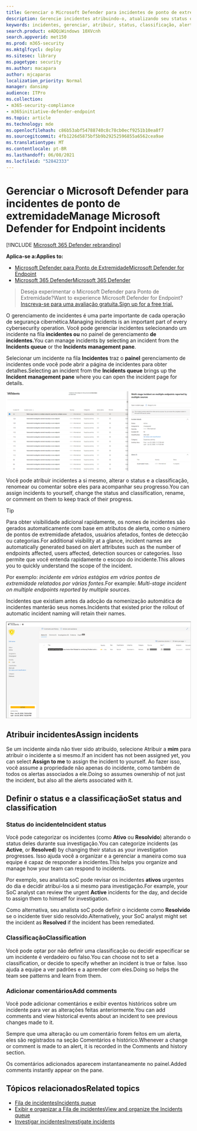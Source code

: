 ```yaml
---
title: Gerenciar o Microsoft Defender para incidentes de ponto de extremidade
description: Gerencie incidentes atribuindo-o, atualizando seu status ou definindo sua classificação.
keywords: incidentes, gerenciar, atribuir, status, classificação, alerta verdadeiro, alerta falso
search.product: eADQiWindows 10XVcnh
search.appverid: met150
ms.prod: m365-security
ms.mktglfcycl: deploy
ms.sitesec: library
ms.pagetype: security
ms.author: macapara
author: mjcaparas
localization_priority: Normal
manager: dansimp
audience: ITPro
ms.collection:
- m365-security-compliance
- m365initiative-defender-endpoint
ms.topic: article
ms.technology: mde
ms.openlocfilehash: c86b53abf54788740c8c78cb0ecf9251b10ea8f7
ms.sourcegitcommit: 4fb1226d5875bf5b9b29252596855a6562cea9ae
ms.translationtype: MT
ms.contentlocale: pt-BR
ms.lasthandoff: 06/08/2021
ms.locfileid: "52842333"
---
```

# <a name="manage-microsoft-defender-for-endpoint-incidents"></a><span data-ttu-id="f9b0f-104">Gerenciar o Microsoft Defender para incidentes de ponto de extremidade</span><span class="sxs-lookup"><span data-stu-id="f9b0f-104">Manage Microsoft Defender for Endpoint incidents</span></span>

[!INCLUDE [Microsoft 365 Defender rebranding](../../includes/microsoft-defender.md)]


<span data-ttu-id="f9b0f-105">**Aplica-se a:**</span><span class="sxs-lookup"><span data-stu-id="f9b0f-105">**Applies to:**</span></span>
- [<span data-ttu-id="f9b0f-106">Microsoft Defender para Ponto de Extremidade</span><span class="sxs-lookup"><span data-stu-id="f9b0f-106">Microsoft Defender for Endpoint</span></span>](https://go.microsoft.com/fwlink/p/?linkid=2154037)
- [<span data-ttu-id="f9b0f-107">Microsoft 365 Defender</span><span class="sxs-lookup"><span data-stu-id="f9b0f-107">Microsoft 365 Defender</span></span>](https://go.microsoft.com/fwlink/?linkid=2118804)

> <span data-ttu-id="f9b0f-108">Deseja experimentar o Microsoft Defender para Ponto de Extremidade?</span><span class="sxs-lookup"><span data-stu-id="f9b0f-108">Want to experience Microsoft Defender for Endpoint?</span></span> [<span data-ttu-id="f9b0f-109">Inscreva-se para uma avaliação gratuita.</span><span class="sxs-lookup"><span data-stu-id="f9b0f-109">Sign up for a free trial.</span></span>](https://www.microsoft.com/microsoft-365/windows/microsoft-defender-atp?ocid=docs-wdatp-exposedapis-abovefoldlink)

<span data-ttu-id="f9b0f-110">O gerenciamento de incidentes é uma parte importante de cada operação de segurança cibernética.</span><span class="sxs-lookup"><span data-stu-id="f9b0f-110">Managing incidents is an important part of every cybersecurity operation.</span></span> <span data-ttu-id="f9b0f-111">Você pode gerenciar incidentes selecionando um incidente na fila **incidentes ou** no painel de gerenciamento **de incidentes.**</span><span class="sxs-lookup"><span data-stu-id="f9b0f-111">You can manage incidents by selecting an incident from the **Incidents queue** or the **Incidents management pane**.</span></span> 


<span data-ttu-id="f9b0f-112">Selecionar um incidente na fila **Incidentes** traz o **painel** gerenciamento de incidentes onde você pode abrir a página de incidentes para obter detalhes.</span><span class="sxs-lookup"><span data-stu-id="f9b0f-112">Selecting an incident from the **Incidents queue** brings up the **Incident management pane** where you can open the incident page for details.</span></span>


![Imagem do painel de gerenciamento de incidentes](images/atp-incidents-mgt-pane-updated.png)

<span data-ttu-id="f9b0f-114">Você pode atribuir incidentes a si mesmo, alterar o status e a classificação, renomear ou comentar sobre eles para acompanhar seu progresso.</span><span class="sxs-lookup"><span data-stu-id="f9b0f-114">You can assign incidents to yourself, change the status and classification, rename, or comment on them to keep track of their progress.</span></span>

> [!TIP]
> <span data-ttu-id="f9b0f-115">Para obter visibilidade adicional rapidamente, os nomes de incidentes são gerados automaticamente com base em atributos de alerta, como o número de pontos de extremidade afetados, usuários afetados, fontes de detecção ou categorias.</span><span class="sxs-lookup"><span data-stu-id="f9b0f-115">For additional visibility at a glance, incident names are automatically generated based on alert attributes such as the number of endpoints affected, users affected, detection sources or categories.</span></span> <span data-ttu-id="f9b0f-116">Isso permite que você entenda rapidamente o escopo do incidente.</span><span class="sxs-lookup"><span data-stu-id="f9b0f-116">This allows you to quickly understand the scope of the incident.</span></span>
>
> <span data-ttu-id="f9b0f-117">Por exemplo: *incidente em vários estágios em vários pontos de extremidade relatados por várias fontes.*</span><span class="sxs-lookup"><span data-stu-id="f9b0f-117">For example: *Multi-stage incident on multiple endpoints reported by multiple sources.*</span></span>
>
> <span data-ttu-id="f9b0f-118">Incidentes que existiam antes da adoção da nomenização automática de incidentes manterão seus nomes.</span><span class="sxs-lookup"><span data-stu-id="f9b0f-118">Incidents that existed prior the rollout of automatic incident naming will retain their names.</span></span>
>


![Imagem da página de detalhes do incidente](images/atp-incident-details-updated.png)

## <a name="assign-incidents"></a><span data-ttu-id="f9b0f-120">Atribuir incidentes</span><span class="sxs-lookup"><span data-stu-id="f9b0f-120">Assign incidents</span></span>
<span data-ttu-id="f9b0f-121">Se um incidente ainda não tiver sido atribuído, selecione Atribuir a **mim** para atribuir o incidente a si mesmo.</span><span class="sxs-lookup"><span data-stu-id="f9b0f-121">If an incident has not been assigned yet, you can select **Assign to me** to assign the incident to yourself.</span></span> <span data-ttu-id="f9b0f-122">Ao fazer isso, você assume a propriedade não apenas do incidente, como também de todos os alertas associados a ele.</span><span class="sxs-lookup"><span data-stu-id="f9b0f-122">Doing so assumes ownership of not just the incident, but also all the alerts associated with it.</span></span>

## <a name="set-status-and-classification"></a><span data-ttu-id="f9b0f-123">Definir o status e a classificação</span><span class="sxs-lookup"><span data-stu-id="f9b0f-123">Set status and classification</span></span>
### <a name="incident-status"></a><span data-ttu-id="f9b0f-124">Status do incidente</span><span class="sxs-lookup"><span data-stu-id="f9b0f-124">Incident status</span></span>
<span data-ttu-id="f9b0f-125">Você pode categorizar os incidentes (como **Ativo** ou **Resolvido**) alterando o status deles durante sua investigação.</span><span class="sxs-lookup"><span data-stu-id="f9b0f-125">You can categorize incidents (as **Active**, or **Resolved**) by changing their status as your investigation progresses.</span></span> <span data-ttu-id="f9b0f-126">Isso ajuda você a organizar e a gerenciar a maneira como sua equipe é capaz de responder a incidentes.</span><span class="sxs-lookup"><span data-stu-id="f9b0f-126">This helps you organize and manage how your team can respond to incidents.</span></span>

<span data-ttu-id="f9b0f-127">Por exemplo, seu analista soC pode revisar os incidentes **ativos** urgentes do dia e decidir atribuí-los a si mesmo para investigação.</span><span class="sxs-lookup"><span data-stu-id="f9b0f-127">For example, your SoC analyst can review the urgent **Active** incidents for the day, and decide to assign them to himself for investigation.</span></span>

<span data-ttu-id="f9b0f-128">Como alternativa, seu analista soC pode definir o incidente como **Resolvido** se o incidente tiver sido resolvido.</span><span class="sxs-lookup"><span data-stu-id="f9b0f-128">Alternatively, your SoC analyst might set the incident as **Resolved** if the incident has been remediated.</span></span> 

### <a name="classification"></a><span data-ttu-id="f9b0f-129">Classificação</span><span class="sxs-lookup"><span data-stu-id="f9b0f-129">Classification</span></span>
<span data-ttu-id="f9b0f-130">Você pode optar por não definir uma classificação ou decidir especificar se um incidente é verdadeiro ou falso.</span><span class="sxs-lookup"><span data-stu-id="f9b0f-130">You can choose not to set a classification, or decide to specify whether an incident is true or false.</span></span> <span data-ttu-id="f9b0f-131">Isso ajuda a equipe a ver padrões e a aprender com eles.</span><span class="sxs-lookup"><span data-stu-id="f9b0f-131">Doing so helps the team see patterns and learn from them.</span></span>

### <a name="add-comments"></a><span data-ttu-id="f9b0f-132">Adicionar comentários</span><span class="sxs-lookup"><span data-stu-id="f9b0f-132">Add comments</span></span>
<span data-ttu-id="f9b0f-133">Você pode adicionar comentários e exibir eventos históricos sobre um incidente para ver as alterações feitas anteriormente.</span><span class="sxs-lookup"><span data-stu-id="f9b0f-133">You can add comments and view historical events about an incident to see previous changes made to it.</span></span>

<span data-ttu-id="f9b0f-134">Sempre que uma alteração ou um comentário forem feitos em um alerta, eles são registrados na seção Comentários e histórico.</span><span class="sxs-lookup"><span data-stu-id="f9b0f-134">Whenever a change or comment is made to an alert, it is recorded in the Comments and history section.</span></span>

<span data-ttu-id="f9b0f-135">Os comentários adicionados aparecem instantaneamente no painel.</span><span class="sxs-lookup"><span data-stu-id="f9b0f-135">Added comments instantly appear on the pane.</span></span>



## <a name="related-topics"></a><span data-ttu-id="f9b0f-136">Tópicos relacionados</span><span class="sxs-lookup"><span data-stu-id="f9b0f-136">Related topics</span></span>
- [<span data-ttu-id="f9b0f-137">Fila de incidentes</span><span class="sxs-lookup"><span data-stu-id="f9b0f-137">Incidents queue</span></span>](/microsoft-365/security/defender-endpoint/view-incidents-queue)
- [<span data-ttu-id="f9b0f-138">Exibir e organizar a Fila de incidentes</span><span class="sxs-lookup"><span data-stu-id="f9b0f-138">View and organize the Incidents queue</span></span>](view-incidents-queue.md)
- [<span data-ttu-id="f9b0f-139">Investigar incidentes</span><span class="sxs-lookup"><span data-stu-id="f9b0f-139">Investigate incidents</span></span>](investigate-incidents.md)
